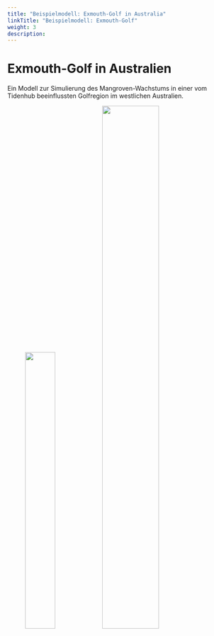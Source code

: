 ```yaml
---
title: "Beispielmodell: Exmouth-Golf in Australia"
linkTitle: "Beispielmodell: Exmouth-Golf"
weight: 3
description:
---
```

# Exmouth-Golf in Australien

Ein Modell zur Simulierung des Mangroven-Wachstums in einer vom Tidenhub beeinflussten Golfregion im westlichen Australien.

<figure>
<img src="/pictures/exmouth_gulf/Transect_Sketch.png" style="width:40%">

<img src="/pictures/exmouth_gulf/gif.gif" style="width:55%">
</figure>
